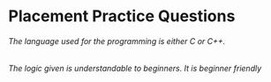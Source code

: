 <h1>Placement Practice Questions</h1>
<h6>The language used for the programming is either C or C++.</h6>
<h6>The logic given is understandable to beginners. It is beginner friendly</h6>
